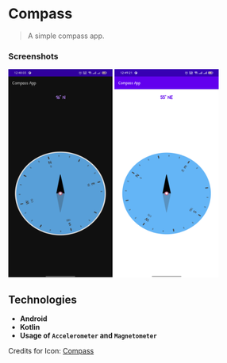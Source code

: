 # Compass
>A simple compass app.

### Screenshots
<img src="/screenshots/s_1.png" width="210" height="420"> <img src="/screenshots/s_2.png" width="210" height="420">

## Technologies
- **Android**
- **Kotlin**
- **Usage of ```Accelerometer``` and ```Magnetometer```**


Credits for Icon: <a href="https://www.freeiconspng.com/img/13549">Compass</a>
